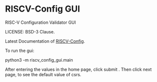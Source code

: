 RISCV-Config GUI
=================

RISC-V Configuration Validator GUI

LICENSE: BSD-3 Clause.

Latest Documentation of [RISCV-Config](<https://riscv-config.readthedocs.io/>).

To run the gui:

python3 -m riscv_config_gui.main 

After entering the values in the home page, click submit .
Then click next page, to see the default value of csrs.


